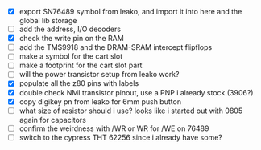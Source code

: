 - [x] export SN76489 symbol from leako, and import it into here and the global lib storage
- [ ] add the address, I/O decoders
- [x] check the write pin on the RAM
- [ ] add the TMS9918 and the DRAM-SRAM intercept flipflops
- [ ] make a symbol for the cart slot
- [ ] make a footprint for the cart slot part
- [ ] will the power transistor setup from leako work?
- [x] populate all the z80 pins with labels
- [x] double check NMI transistor pinout, use a PNP i already stock (3906?)
- [x] copy digikey pn from leako for 6mm push button
- [ ] what size of resistor should i use? looks like i started out with 0805 again for capacitors
- [ ] confirm the weirdness with /WR or WR for /WE on 76489
- [ ] switch to the cypress THT 62256 since i already have some?
